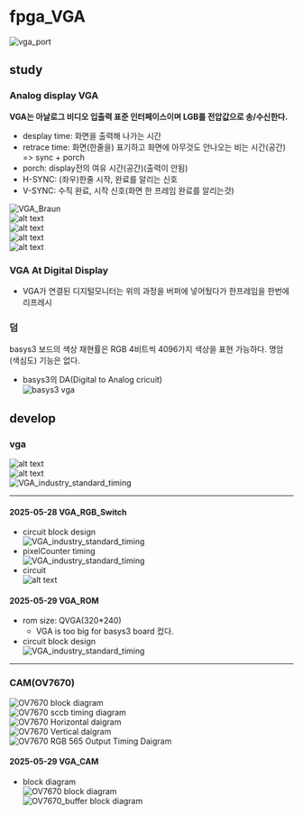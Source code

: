 # fpga_VGA

![vga_port](vga_port.png)<br/>

## study

### Analog display VGA
**VGA는 아날로그 비디오 입출력 표준 인터페이스이며 LGB를 전압값으로 송/수신한다.**
- desplay time: 화면을 출력해 나가는 시간
- retrace time: 화면(한줄을) 표기하고 화면에 아무것도 안나오는 비는 시간(공간) => sync + porch
- porch: display전의 여유 시간(공간)(출력이 안됨)
- H-SYNC: (좌우)한줄 시작, 완료를 알리는 신호
- V-SYNC: 수직 완료, 시작 신호(화면 한 프레임 완료를 알리는것)<br/>

![VGA_Braun](image.png)<br/>
![alt text](image-3.png)<br/>
![alt text](image-1.png)<br/>
![alt text](image-2.png)<br/>
![alt text](image-4.png)<br/>


### VGA At Digital Display
- VGA가 연결된 디지털모니터는 위의 과정을 버퍼에 넣어뒀다가 한프레임을 한번에 리프레시

### 덤
basys3 보드의 색상 채현률은 RGB 4비트씩 4096가지 색상을 표현 가능하다. 명암(색심도) 기능은 없다.<br/>
- basys3의 DA(Digital to Analog cricuit)<br/>
![basys3 vga](image-6.png)<br/>



## develop
### vga<br/>
![alt text](image-2.png)<br/>
![alt text](image-4.png)<br/>
![VGA_industry_standard_timing](image-5.png)<br/>
_  _  _

#### 2025-05-28 VGA_RGB_Switch
- circuit block design<br/>
![VGA_industry_standard_timing](20250528.drawio.png)<br/>
- pixelCounter timing <br/>
![VGA_industry_standard_timing](20250528_wavedrom.png)<br/>
- circuit<br/>
![alt text](image-7.png)<br/>

#### 2025-05-29 VGA_ROM
- rom size: QVGA(320*240)
    - VGA is too big for basys3 board 컸다.
- circuit block design<br/>
![VGA_industry_standard_timing](20250529_VGA_memory.drawio.png)<br/>
- - - 
### CAM(OV7670)
![OV7670 block diagram](20250530_OV7670.drawio.png)<br/>
![OV7670 sccb timing diagram](image-8.png)<br/>
![OV7670 Horizontal daigram](image-9.png)<br/>
![OV7670 Vertical daigram](image-10.png)<br/>
![OV7670 RGB 565 Output Timing Daigram](image-11.png)<br/>
#### 2025-05-29 VGA_CAM
- block diagram<br/>
![OV7670 block diagram](20250530_OV7670.drawio.png)<br/>
![OV7670_buffer block diagram](OV7670_buffer_FSM_Diagram.png)<br/>

